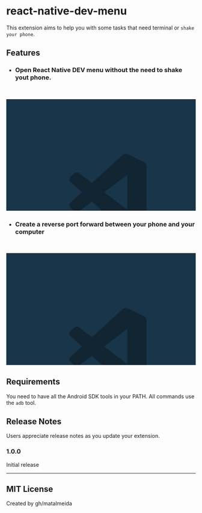 # react-native-dev-menu

This extension aims to help you with some tasks that need terminal or `shake your phone`.

## Features

- ### Open React Native DEV menu without the need to shake yout phone.

<br />
<p align="center">
  <img src="docs/rn-dev-menu.gif" alt="Open RN dev Menu command">
</p>

- ### Create a reverse port forward between your phone and your computer

<br />
<p align="center">
  <img src="docs/rn-dev-reverse.gif" alt="Reverse port forward command">
</p>

## Requirements

You need to have all the Android SDK tools in your PATH. All commands use the `adb` tool.

## Release Notes

Users appreciate release notes as you update your extension.

### 1.0.0

Initial release

---

## MIT License

Created by gh/matalmeida
